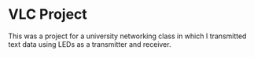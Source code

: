 # VLC Project

This was a project for a university networking class in which I transmitted text data using LEDs as a transmitter and receiver.
